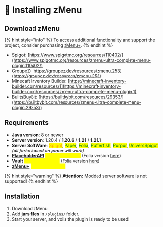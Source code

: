 # 🔌 Installing zMenu

## Download zMenu

{% hint style="info" %}
To access additional functionality and support the project, consider purchasing [zMenu+](https://www.spigotmc.org/resources/zmenu-premium-zmenu-addon.115533/).
{% endhint %}

* Spigot: [https://www.spigotmc.org/resources/110402/](https://www.spigotmc.org/resources/zmenu-ultra-complete-menu-plugin.110402/)
* GroupeZ: [https://groupez.dev/resources/zmenu.253](https://groupez.dev/resources/zmenu.253)
* Minecaft Inventory Builder: [https://minecraft-inventory-builder.com/resources/1](https://minecraft-inventory-builder.com/resources/zmenu-ultra-complete-menu-plugin.1)
* BuiltsBuyBit: [https://builtbybit.com/resources/29353/](https://builtbybit.com/resources/zmenu-ultra-complete-menu-plugin.29353/)

## Requirements <a href="#requirements" id="requirements"></a>

* **Java version**: 8 or newer
* **Server version**: 1.20.4 / **1.20.6** / **1.21** / **1.21.1**
* **Server SoftWare**: <mark style="color:orange;">Spigot</mark>, <mark style="color:green;">Paper</mark>, <mark style="color:green;">Folia</mark>, <mark style="color:green;">Pufferfish</mark>, <mark style="color:green;">Purpur</mark>, <mark style="color:green;">UniversSpigot</mark> _(all forks based on paper will work)_
* [**PlaceholderAPI**](https://www.spigotmc.org/resources/placeholderapi.6245/) <mark style="color:yellow;">**RECOMMANDED**</mark> (Folia version [here](https://github.com/Anon8281/PlaceholderAPI/releases/tag/1.1))
* [**Vault**](https://www.spigotmc.org/resources/vault.34315/) <mark style="color:yellow;">**RECOMMANDED**</mark> (Folia version [here](https://github.com/Geolykt/Vault/releases))
* [**zMenu+**](configurations/patterns.md) <mark style="color:yellow;">**RECOMMANDED**</mark>

{% hint style="warning" %}
**Attention:** Modded server software is not supported!
{% endhint %}

## Installation

1. Download zMenu
2. Add **jars files** in `/plugins/` folder.
3. Start your server, and voila the plugin is ready to be used!
